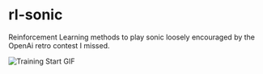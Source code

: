 # rl-sonic
Reinforcement Learning methods to play sonic loosely encouraged by the OpenAi retro contest I missed.


![Training Start GIF](https://i.imgur.com/fJb6NEh.gifv)